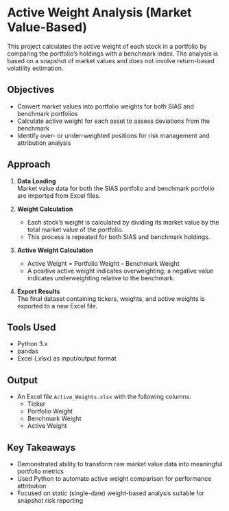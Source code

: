 # Active Weight Analysis (Market Value-Based)

This project calculates the active weight of each stock in a portfolio by comparing the portfolio’s holdings with a benchmark index. The analysis is based on a snapshot of market values and does not involve return-based volatility estimation.

## Objectives

- Convert market values into portfolio weights for both SIAS and benchmark portfolios
- Calculate active weight for each asset to assess deviations from the benchmark
- Identify over- or under-weighted positions for risk management and attribution analysis

## Approach

1. **Data Loading**  
   Market value data for both the SIAS portfolio and benchmark portfolio are imported from Excel files.

2. **Weight Calculation**  
   - Each stock’s weight is calculated by dividing its market value by the total market value of the portfolio.
   - This process is repeated for both SIAS and benchmark holdings.

3. **Active Weight Calculation**  
   - Active Weight = Portfolio Weight – Benchmark Weight
   - A positive active weight indicates overweighting; a negative value indicates underweighting relative to the benchmark.

4. **Export Results**  
   The final dataset containing tickers, weights, and active weights is exported to a new Excel file.

## Tools Used

- Python 3.x
- pandas
- Excel (.xlsx) as input/output format

## Output

- An Excel file `Active_Weights.xlsx` with the following columns:
  - Ticker
  - Portfolio Weight
  - Benchmark Weight
  - Active Weight

## Key Takeaways

- Demonstrated ability to transform raw market value data into meaningful portfolio metrics
- Used Python to automate active weight comparison for performance attribution
- Focused on static (single-date) weight-based analysis suitable for snapshot risk reporting
